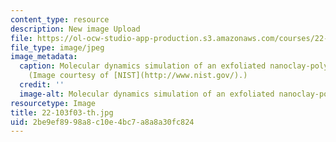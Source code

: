 ```yaml
---
content_type: resource
description: New image Upload
file: https://ol-ocw-studio-app-production.s3.amazonaws.com/courses/22-103-microscopic-theory-of-transport-fall-2003/2be9ef8998a8c10e4bc7a8a8a30fc824_22-103f03-th.jpg
file_type: image/jpeg
image_metadata:
  caption: Molecular dynamics simulation of an exfoliated nanoclay-polymer composite.
    (Image courtesy of [NIST](http://www.nist.gov/).)
  credit: ''
  image-alt: Molecular dynamics simulation of an exfoliated nanoclay-polymer composite.
resourcetype: Image
title: 22-103f03-th.jpg
uid: 2be9ef89-98a8-c10e-4bc7-a8a8a30fc824
---
```

